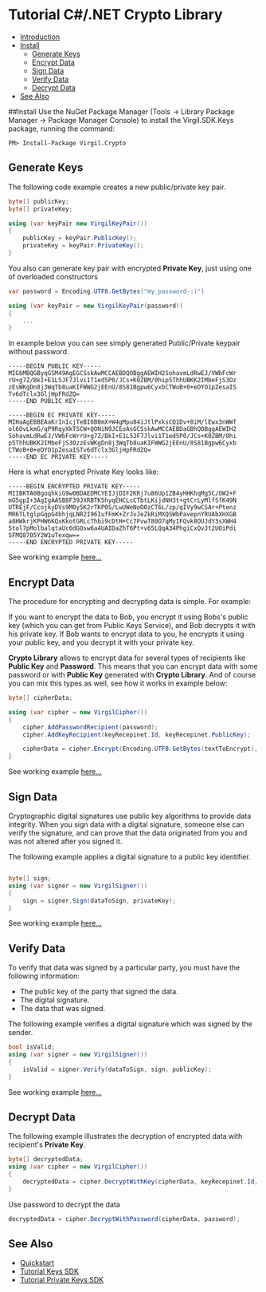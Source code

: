 # Tutorial C#/.NET Crypto Library

- [Introduction](#introduction)
- [Install](#install)
    - [Generate Keys](#generate-keys)
    - [Encrypt Data](#encrypt-data)
    - [Sign Data](#sign-data)
    - [Verify Data](#verify-data)
    - [Decrypt Data](#decrypt-data)
- [See Also](#see-also)

##Install
Use the NuGet Package Manager (Tools -> Library Package Manager -> Package Manager Console) to install the Virgil.SDK.Keys package, running the command:

```
PM> Install-Package Virgil.Crypto
```

## Generate Keys

The following code example creates a new public/private key pair.

```csharp
byte[] publicKey;
byte[] privateKey;

using (var keyPair new VirgilKeyPair())
{
    publicKey = keyPair.PublicKey();
    privateKey = keyPair.PrivateKey();
}
```

You also can generate key pair with encrypted **Private Key**, just using one of overloaded constructors

```csharp
var password = Encoding.UTF8.GetBytes("my_password-:)")

using (var keyPair = new VirgilKeyPair(password))
{
    ...
}
```

In example below you can see simply generated Public/Private keypair without password.

```
-----BEGIN PUBLIC KEY-----
MIGbMBQGByqGSM49AgEGCSskAwMCCAEBDQOBggAEWIH2SohavmLdRwEJ/VWbFcWr
rU+g7Z/BkI+E1L5JF7Jlvi1T1ed5P0/JCs+K0ZBM/0hip5ThhUBKK2IMbeFjS3Oz
zEsWKgDn8j3WqTb8uaKIFWWG2jEEnU/8S81Bgpw6CyxbCTWoB+0+eDYO1pZesaIS
Tv6dTclx3GljHpFRdZQ=
-----END PUBLIC KEY-----

-----BEGIN EC PRIVATE KEY-----
MIHaAgEBBEAaKrInIcjTeBI6B0mX+W4gMpu84iJtlPxksCQ1Dv+8iM/lEwx3nWWf
ol6OvLkmG/qP9RqyXkTSCW+QONiN9JCEoAsGCSskAwMCCAEBDaGBhQOBggAEWIH2
SohavmLdRwEJ/VWbFcWrrU+g7Z/BkI+E1L5JF7Jlvi1T1ed5P0/JCs+K0ZBM/0hi
p5ThhUBKK2IMbeFjS3OzzEsWKgDn8j3WqTb8uaKIFWWG2jEEnU/8S81Bgpw6Cyxb
CTWoB+0+eDYO1pZesaISTv6dTclx3GljHpFRdZQ=
-----END EC PRIVATE KEY-----
```

Here is what encrypted Private Key looks like:

```
-----BEGIN ENCRYPTED PRIVATE KEY-----
MIIBKTA0BgoqhkiG9w0BDAEDMCYEIJjDIF2KRj7u86Up1ZB4yHHKhqMg5C/OW2+F
mG5gpI+3AgIgAASB8F39JXRBTK5hyqEHCLcCTbtLKijdNH3t+gtCrLyMlfSfK49N
UTREjF/CcojkyDVs9M0y5K2rTKP0S/LwUWeNoO0zCT6L/zp/qIVy9wCSAr+Ptenz
MR6TLtglpGqpG4bhjqLNR2I96IufFmK+ZrJvJeZkRiMXQSWbPavepnYRUAbXHXGB
a8HWkrjKPHW6KQxKkotGRLcThbi9cDtH+Cc7FvwT80O7qMyIFQvk8OUJdY3sXWH4
5tol7pMolbalqtaUc6dGOsw6a4UAIDaZhT6Pt+v65LQqA34PhgiCxQvJt2UOiPdi
SFMQ8705Y2W1uTexqw==
-----END ENCRYPTED PRIVATE KEY-----
```

See working example [here...](https://github.com/VirgilSecurity/virgil-net/blob/master/Examples/Crypto/GenerateKeyPair.cs)

## Encrypt Data

The procedure for encrypting and decrypting data is simple. For example:

If you want to encrypt the data to Bob, you encrypt it using Bobs's public key (which you can get from Public Keys Service), and Bob decrypts it with his private key. If Bob wants to encrypt data to you, he encrypts it using your public key, and you decrypt it with your private key.

**Crypto Library** allows to encrypt data for several types of recipients like **Public Key** and **Password**. This means that you can encrypt data with some password or with **Public Key** generated with **Crypto Library**. And of course you can mix this types as well, see how it works in example below:

```csharp
byte[] cipherData;

using (var cipher = new VirgilCipher())
{
    cipher.AddPasswordRecipient(password);
    cipher.AddKeyRecipient(keyRecepinet.Id, keyRecepinet.PublicKey);

    cipherData = cipher.Encrypt(Encoding.UTF8.GetBytes(textToEncrypt), true);
}
```

See working example [here...](https://github.com/VirgilSecurity/virgil-net/blob/master/Examples/Crypto/Encryption.cs)

## Sign Data

Cryptographic digital signatures use public key algorithms to provide data integrity. When you sign data with a digital signature, someone else can verify the signature, and can prove that the data originated from you and was not altered after you signed it.

The following example applies a digital signature to a public key identifier.

```csharp

byte[] sign;
using (var signer = new VirgilSigner())
{
    sign = signer.Sign(dataToSign, privateKey);
}
```

See working example [here...](https://github.com/VirgilSecurity/virgil-net/blob/master/Examples/Crypto/SingAndVerify.cs)

## Verify Data

To verify that data was signed by a particular party, you must have the following information:

*   The public key of the party that signed the data.
*   The digital signature.
*   The data that was signed.

The following example verifies a digital signature which was signed by the sender.

```csharp
bool isValid;
using (var signer = new VirgilSigner())
{
    isValid = signer.Verify(dataToSign, sign, publicKey);
}
```

See working example [here...](https://github.com/VirgilSecurity/virgil-net/blob/master/Examples/Crypto/SingAndVerify.cs)

## Decrypt Data

The following example illustrates the decryption of encrypted data with recipient's **Private Key**.

```csharp
byte[] decryptedData;
using (var cipher = new VirgilCipher())
{
    decryptedData = cipher.DecryptWithKey(cipherData, keyRecepinet.Id, keyRecepinet.PrivateKey);
}
```

Use password to decrypt the data

```csharp
decryptedData = cipher.DecryptWithPassword(cipherData, password);
```

## See Also

* [Quickstart](quickstart.md)
* [Tutorial Keys SDK](public-keys.md)
* [Tutorial Private Keys SDK](private-keys.md)
